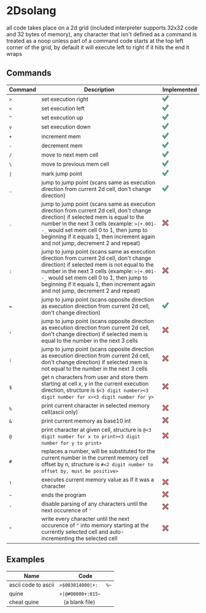 # 2Dsolang

all code takes place on a 2d grid (included interpreter supports 32x32 code and 32 bytes of memory), any character that isn't defined as a command is treated as a noop unless part of a command
code starts at the top left corner of the grid, by default it will execute left to right
if it hits the end it wraps

## Commands

| Command | Description                                                                                                                                                                                                                                                                                                             | Implemented                                                                                                    |
| ------- | ----------------------------------------------------------------------------------------------------------------------------------------------------------------------------------------------------------------------------------------------------------------------------------------------------------------------- | -------------------------------------------------------------------------------------------------------------- |
| `>`     | set execution right                                                                                                                                                                                                                                                                                                     | <img src="https://raw.githubusercontent.com/Vortetty/2Dsolang/main/check.png" width=16 height=16 />            |
| `<`     | set execution left                                                                                                                                                                                                                                                                                                      | <img src="https://raw.githubusercontent.com/Vortetty/2Dsolang/main/check.png" width=16 height=16 />            |
| `^`     | set execution up                                                                                                                                                                                                                                                                                                        | <img src="https://raw.githubusercontent.com/Vortetty/2Dsolang/main/check.png" width=16 height=16 />            |
| `v`     | set execution down                                                                                                                                                                                                                                                                                                      | <img src="https://raw.githubusercontent.com/Vortetty/2Dsolang/main/check.png" width=16 height=16 />            |
| `+`     | increment mem                                                                                                                                                                                                                                                                                                           | <img src="https://raw.githubusercontent.com/Vortetty/2Dsolang/main/check.png" width=16 height=16 />            |
| `-`     | decrement mem                                                                                                                                                                                                                                                                                                           | <img src="https://raw.githubusercontent.com/Vortetty/2Dsolang/main/check.png" width=16 height=16 />            |
| `/`     | move to next mem cell                                                                                                                                                                                                                                                                                                   | <img src="https://raw.githubusercontent.com/Vortetty/2Dsolang/main/check.png" width=16 height=16 />            |
| `\`     | move to previous mem cell                                                                                                                                                                                                                                                                                               | <img src="https://raw.githubusercontent.com/Vortetty/2Dsolang/main/check.png" width=16 height=16 />            |
| `\|`    | mark jump point                                                                                                                                                                                                                                                                                                         | <img src="https://raw.githubusercontent.com/Vortetty/2Dsolang/main/check.png" width=16 height=16 />            |
| `_`     | jump to jump point (scans same as execution direction from current 2d cell, don't change direction)                                                                                                                                                                                                                     | <img src="https://raw.githubusercontent.com/Vortetty/2Dsolang/main/check.png" width=16 height=16 />            |
| `.`     | jump to jump point (scans same as execution direction from current 2d cell, don't change direction) if selected mem is equal to the number in the next 3 cells (example: `>\|+.001--_` would set mem cell 0 to 1, then jump to beginning if it equals 1, then increment again and not jump, decrement 2 and repeat)     | <img src="https://raw.githubusercontent.com/Vortetty/2Dsolang/main/x.png" width=16 height=16 />                |
| `:`     | jump to jump point (scans same as execution direction from current 2d cell, don't change direction) if selected mem is not equal to the number in the next 3 cells (example: `>\|+.001--_` would set mem cell 0 to 1, then jump to beginning if it equals 1, then increment again and not jump, decrement 2 and repeat) | <img src="https://raw.githubusercontent.com/Vortetty/2Dsolang/main/x.png" width=16 height=16 />                |
| `=`     | jump to jump point (scans opposite direction as execution direction from current 2d cell, don't change direction)                                                                                                                                                                                                       | <img src="https://raw.githubusercontent.com/Vortetty/2Dsolang/main/check.png" width=16 height=16 />            |
| `,`     | jump to jump point (scans opposite direction as execution direction from current 2d cell, don't change direction) if selected mem is equal to the number in the next 3 cells                                                                                                                                            | <img src="https://raw.githubusercontent.com/Vortetty/2Dsolang/main/x.png" width=16 height=16 />                |
| `;`     | jump to jump point (scans opposite direction as execution direction from current 2d cell, don't change direction) if selected mem is not equal to the number in the next 3 cells                                                                                                                                        | <img src="https://raw.githubusercontent.com/Vortetty/2Dsolang/main/x.png" width=16 height=16 />                |
| `$`     | get n characters from user and store them starting at cell x, y in the current execution direction, structure is `$<3 digit number><3 digit number for x><3 digit number for y>`                                                                                                                                        | <img src="https://raw.githubusercontent.com/Vortetty/2Dsolang/main/x.png" width=16 height=16 />                |
| `%`     | print current character in selected memory cell(ascii only)                                                                                                                                                                                                                                                             | <img src="https://raw.githubusercontent.com/Vortetty/2Dsolang/main/x.png" width=16 height=16 />                |
| `&`     | print current memory as base10 int                                                                                                                                                                                                                                                                                      | <img src="https://raw.githubusercontent.com/Vortetty/2Dsolang/main/x.png" width=16 height=16 />                |
| `@`     | print character at given cell, structure is `@<3 digit number for x to print><3 digit number for y to print>`                                                                                                                                                                                                           | <img src="https://raw.githubusercontent.com/Vortetty/2Dsolang/main/x.png" width=16 height=16 />                |
| `#`     | replaces a number, will be substituted for the current number in the current memory cell offset by n, structure is `#<2 digit number to offset by, must be positive>`                                                                                                                                                   | <img src="https://raw.githubusercontent.com/Vortetty/2Dsolang/main/x.png" width=16 height=16 />                |
| `!`     | executes current memory value as if it was a character                                                                                                                                                                                                                                                                  | <img src="https://raw.githubusercontent.com/Vortetty/2Dsolang/main/x.png" width=16 height=16 />                |
| `~`     | ends the program                                                                                                                                                                                                                                                                                                        | <img src="https://raw.githubusercontent.com/Vortetty/2Dsolang/main/x.png" width=16 height=16 />                |
| `'`     | disable parsing of any characters until the next occurence of `'`                                                                                                                                                                                                                                                       | <img src="https://raw.githubusercontent.com/Vortetty/2Dsolang/main/x.png" width=16 height=16 />                |
| `"`     | write every character until the next occurence of `"` into memory starting at the currently selected cell and auto-incrementing the selected cell                                                                                                                                                                       | <img src="https://raw.githubusercontent.com/Vortetty/2Dsolang/main/x.png" width=16 height=16 />                |

## Examples

| Name                | Code                     |
| ------------------- | ------------------------ |
| ascii code to ascii | ``>$003014000\|+:   %~`` |
| quine               | ``>\|@#00000+:015~``     |
| cheat quine         | `` `` (a blank file)     |

